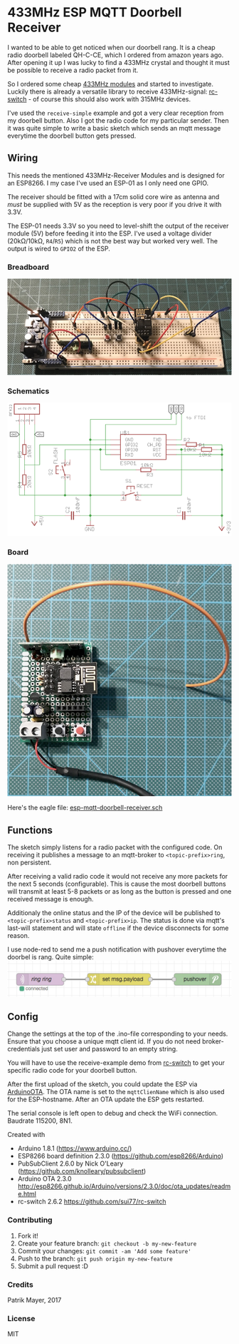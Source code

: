 # 433MHz ESP MQTT Doorbell Receiver

I wanted to be able to get noticed when our doorbell rang. It is a cheap radio doorbell labeled QH-C-CE, which I ordered from amazon years ago. 
After opening it up I was lucky to find a 433MHz crystal and thought it must be possible to receive a radio packet from it.

So I ordered some cheap [433MHz modules](https://www.amazon.de/XCSOURCE-Transmitter-Receiver-Arduino-TE122/dp/B00V4ISS38/ref=sr_1_3?ie=UTF8&qid=1490643731&sr=8-3) and started to investigate. Luckily there is already a versatile library to receive 433MHz-signal: [rc-switch](https://github.com/sui77/rc-switch) - of course this should also work with 315MHz devices.

I've used the `receive-simple` example and got a very clear reception from my doorbell button. Also I got the radio code for my particular sender. Then it was quite simple to write a basic sketch which sends an mqtt message everytime the doorbell button gets pressed.

## Wiring
This needs the mentioned 433MHz-Receiver Modules and is designed for an ESP8266. I my case I've used an ESP-01 as I only need one GPIO.

The receiver should be fitted with a 17cm solid core wire as antenna and _must_ be supplied with 5V as the reception is very poor if you drive it with 3.3V.

The ESP-01 needs 3.3V so you need to level-shift the output of the receiver module (5V) before feeding it into the ESP. I've used a voltage divider (20kΩ/10kΩ, `R4`/`R5`) which is not the best way but worked very well. The output is wired to `GPIO2` of the ESP.

### Breadboard
![image of breadboard wiring](esp-mqtt-doorbell-receiver-breadboard.jpg)

### Schematics
![image of circuit schematic](esp-mqtt-doorbell-receiver-circuit.png)

### Board
![image of board](esp-mqtt-doorbell-receiver-board.jpg)

Here's the eagle file: [esp-mqtt-doorbell-receiver.sch](esp-mqtt-doorbell-receiver.sch)

## Functions
The sketch simply listens for a radio packet with the configured code. On receiving it publishes a message to an mqtt-broker to `<topic-prefix>ring`, non persistent.

After receiving a valid radio code it would not receive any more packets for the next 5 seconds (configurable). This is cause the most doorbell buttons will transmit at least 5-8 packets or as long as the button is pressed and one received message is enough.

Additionaly the online status and the IP of the device will be published to `<topic-prefix>status` and `<topic-prefix>ip`. The status is done via mqtt's last-will statement and will state `offline` if the device disconnects for some reason.

I use node-red to send me a push notification with pushover everytime the doorbel is rang. Quite simple:
![image of node-red wiring for pushover](esp-mqtt-doorbell-receiver-node-red.png)

## Config
Change the settings at the top of the .ino-file corresponding to your needs. Ensure that you choose a unique mqtt client id. If you do not need broker-credentials just set user and password to an empty string.

You will have to use the receive-example demo from [rc-switch](https://github.com/sui77/rc-switch) to get your specific radio code for your doorbell button.

After the first upload of the sketch, you could update the ESP via [ArduinoOTA](http://esp8266.github.io/Arduino/versions/2.3.0/doc/ota_updates/readme.html). The OTA name is set to the `mqttClienName` which is also used for the ESP-hostname. After an OTA update the ESP gets restarted.

The serial console is left open to debug and check the WiFi connection. Baudrate 115200, 8N1.

Created with
- Arduino 1.8.1 (https://www.arduino.cc/)
- ESP8266 board definition 2.3.0 (https://github.com/esp8266/Arduino)
- PubSubClient 2.6.0 by Nick O'Leary (https://github.com/knolleary/pubsubclient)
- Arduino OTA 2.3.0 http://esp8266.github.io/Arduino/versions/2.3.0/doc/ota_updates/readme.html
- rc-switch 2.6.2 https://github.com/sui77/rc-switch

### Contributing

1. Fork it!
2. Create your feature branch: `git checkout -b my-new-feature`
3. Commit your changes: `git commit -am 'Add some feature'`
4. Push to the branch: `git push origin my-new-feature`
5. Submit a pull request :D

### Credits
Patrik Mayer, 2017 

### License
MIT
